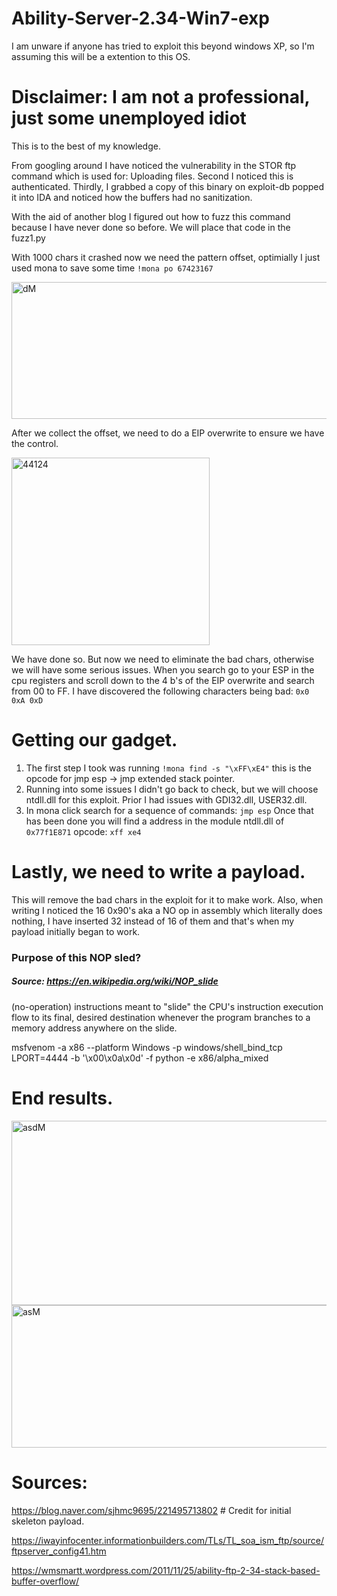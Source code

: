 # Ability-Server-2.34-Win7-exp
I am unware if anyone has tried to exploit this beyond windows XP, so I'm assuming this will be a extention to this OS.

# Disclaimer: I am not a professional, just some unemployed idiot
This is to the best of my knowledge.

From googling around I have noticed the vulnerability in the STOR ftp command which is used for: Uploading files.
Second I noticed this is authenticated.
Thirdly, I grabbed a copy of this binary on exploit-db popped it into IDA and noticed how the buffers had no sanitization.

With the aid of another blog I figured out how to fuzz this command because I have never done so before.
We will place that code in the fuzz1.py

With 1000 chars it crashed now we need the pattern offset, optimially I just used mona to save some time `!mona po 67423167`

<img width="530" height="219" alt="dM" src="https://github.com/user-attachments/assets/db2fbc0c-aab4-439c-bf83-b8fbd750537f" />


After we collect the offset, we need to do a EIP overwrite to ensure we have the control.

<img width="317" height="300" alt="44124" src="https://github.com/user-attachments/assets/9bb091a5-d8bf-4bc8-a49f-e418ff0f0ad4" />

We have done so. But now we need to eliminate the bad chars, otherwise we will have some serious issues.
When you search go to your ESP in the cpu registers and scroll down to the 4 b's of the EIP overwrite and search from 00 to FF.
I have discovered the following characters being bad: `0x0 0xA 0xD`

# Getting our gadget.
1. The first step I took was running `!mona find -s "\xFF\xE4"` this is the opcode for jmp esp -> jmp extended stack pointer.
2. Running into some issues I didn't go back to check, but we will choose ntdll.dll for this exploit. Prior I had issues with GDI32.dll, USER32.dll.
3. In mona click search for a sequence of commands: `jmp esp` Once that has been done you will find a address in the module ntdll.dll of `0x77f1E871` opcode: `xff xe4`

# Lastly, we need to write a payload.
This will remove the bad chars in the exploit for it to make work.
Also, when writing I noticed the 16 0x90's aka a NO op in assembly which literally does nothing, I have inserted 32 instead of 16 of them and that's when my payload initially began to work.


### Purpose of this NOP sled?
##### Source: https://en.wikipedia.org/wiki/NOP_slide
(no-operation) instructions meant to "slide" the CPU's instruction execution flow to its final, desired destination whenever the program branches to a memory address anywhere on the slide. 


msfvenom -a x86 --platform Windows -p windows/shell_bind_tcp LPORT=4444 -b '\x00\x0a\x0d' -f python -e x86/alpha_mixed


# End results.
<img width="589" height="295" alt="asdM" src="https://github.com/user-attachments/assets/5fac1b66-fc98-4bae-af77-bfb6534b4b80" />

<img width="518" height="228" alt="asM" src="https://github.com/user-attachments/assets/b06cfa37-4945-45dd-a3cc-9acf4bc9217e" />


# Sources:
https://blog.naver.com/sjhmc9695/221495713802 # Credit for initial skeleton payload.

https://iwayinfocenter.informationbuilders.com/TLs/TL_soa_ism_ftp/source/ftpserver_config41.htm

https://wmsmartt.wordpress.com/2011/11/25/ability-ftp-2-34-stack-based-buffer-overflow/
